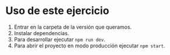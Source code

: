 # Uso de este ejercicio

1. Entrar en la carpeta de la versión que queramos.
1. Instalar dependencias.
1. Para desarrollar ejecutar `npm run dev`.
1. Para abrir el proyecto en modo producción ejecutar `npm start`.